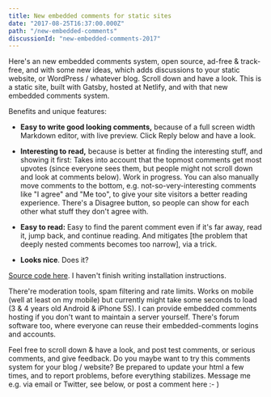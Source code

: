 ```yaml
---
title: New embedded comments for static sites
date: "2017-08-25T16:37:00.000Z"
path: "/new-embedded-comments"
discussionId: "new-embedded-comments-2017"
---
```


Here's an new embedded comments system, open source, ad-free & track-free, and with some new ideas,
which adds discussions to your static website, or WordPress / whatever blog.
Scroll down and have a look.
This is a static site, built with Gatsby, hosted at Netlify, and with that new embedded comments system.

Benefits and unique features:

- **Easy to write good looking comments,** because of a full screen width Markdown editor, with live preview. Click Reply below and have a look.

- **Interesting to read,** because is better at finding the interesting stuff, and showing it first:
Takes into account that the topmost comments get most upvotes
(since everyone sees them, but people might not scroll down and look at comments below).
Work in progress.
You can also manually move comments to the bottom, e.g. not-so-very-interesting comments like "I agree" and "Me too", to give your site visitors a better reading experience. There's a Disagree button, so people can show for each other what stuff they don't agree with.

- **Easy to read:**
Easy to find the parent comment even if it's far away, read it, jump back, and continue reading.
And mitigates [the problem that deeply nested comments becomes too narrow], via a trick.

- **Looks nice**. Does it?

[Source code here](https://github.com/debiki/ed-server). I haven't finish writing installation instructions.

There're moderation tools, spam filtering and rate limits.
Works on mobile (well at least on my mobile) but currently might take some seconds to load
(3 & 4 years old Android & iPhone 5S).
I can provide embedded comments hosting if you don't want to maintain a server yourself.
There's forum software too, where everyone can reuse their embedded-comments logins and accounts.

Feel free to scroll down & have a look, and post test comments, or serious comments,
and give feedback.
Do you maybe want to try this comments system for your blog / website?
Be prepared to update your html a few times, and to report problems,
before everything stabilizes.
Message me e.g. via email or Twitter, see below, or post a comment here :- )

<!--
Actually you can try it right now — just insert the following html `<div>` placeholder and `<script>` tag somewhere.

```html
<div className="ed-comments" data-discussion-id="test-001">
  <noscript>Please enable Javascript to view comments.</noscript>
  <p style="marginTop: 25px; opacity: 0.9; fontSize: 96%">
  Comments powered by <a href="https://www.effectivediscussions.org">Effective Discussions</a>.
  </p>
</div>
<script async src="https://embedded-comments-test.ed.community/-/ed-comments.js"></script>
```

Here's a Gatsby component that does this for you, in case you use Gatsby.
But I haven't yet broken it out to its own Node.js package.
-->

